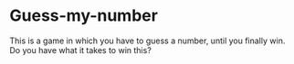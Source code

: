 # Guess-my-number
This is a game in which you have to guess a number, until you finally win.
Do you have what it takes to win this?
